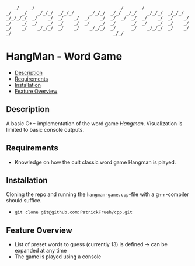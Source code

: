 `    _/    _/                                _/      _/                     
   _/    _/    _/_/_/  _/_/_/      _/_/_/  _/_/  _/_/    _/_/_/  _/_/_/    
  _/_/_/_/  _/    _/  _/    _/  _/    _/  _/  _/  _/  _/    _/  _/    _/   
 _/    _/  _/    _/  _/    _/  _/    _/  _/      _/  _/    _/  _/    _/    
_/    _/    _/_/_/  _/    _/    _/_/_/  _/      _/    _/_/_/  _/    _/     
                                   _/                                      
                              _/_/                                         
`

HangMan - Word Game
============                                                   
                                                               
- [Description](#description)
- [Requirements](#requirements)
- [Installation](#installation)
- [Feature Overview](#featureoverview)

## Description
A basic C++ implementation of the word game *Hangman*. Visualization is limited to basic console outputs.

## Requirements
* Knowledge on how the cult classic word game Hangman is played.

## Installation
Cloning the repo and running the `hangman-game.cpp`-file with a g++-compiler should suffice.
* `git clone git@github.com:PatrickFrueh/cpp.git`

## Feature Overview
- List of preset words to guess (currently 13) is defined -> can be expanded at any time
- The game is played using a console
